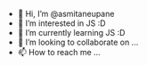 - 👋 Hi, I’m @asmitaneupane
- 👀 I’m interested in JS :D
- 🌱 I’m currently learning JS :D
- 💞️ I’m looking to collaborate on ...
- 📫 How to reach me ...

<!---
asmitaneupane/asmitaneupane is a ✨ special ✨ repository because its `README.md` (this file) appears on your GitHub profile.
You can click the Preview link to take a look at your changes.
--->
